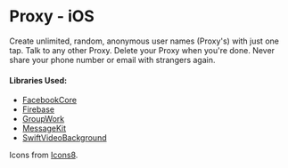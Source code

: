 # Proxy - iOS
Create unlimited, random, anonymous user names (Proxy's) with just one tap. Talk to any other Proxy. Delete your Proxy when you're done. Never share your phone number or email with strangers again.

#### Libraries Used:

- [FacebookCore](https://cocoapods.org/pods/FacebookCore)
- [Firebase](https://cocoapods.org/pods/Firebase)
- [GroupWork](https://github.com/quanvo87/GroupWork)
- [MessageKit](https://cocoapods.org/pods/MessageKit)
- [SwiftVideoBackground](https://cocoapods.org/pods/SwiftVideoBackground)

Icons from [Icons8](https://icons8.com/).
